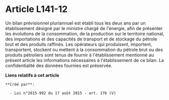# Article L141-12

Un bilan prévisionnel pluriannuel est établi tous les deux ans par un établissement désigné par le ministre chargé de
l'énergie, afin de présenter les évolutions de la consommation, de la production sur le territoire national, des importations
et des capacités de transport et de stockage du pétrole brut et des produits raffinés. Les opérateurs qui produisent,
importent, transportent, stockent ou mettent à la consommation du pétrole brut ou des produits pétroliers sont tenus de
fournir à l'établissement mentionné au présent article les informations nécessaires à l'établissement de ce bilan. La
confidentialité des données fournies est préservée.

**Liens relatifs à cet article**

	**Créé par**:

	  - Loi n°2015-992 du 17 août 2015 - art. 176 (V)
